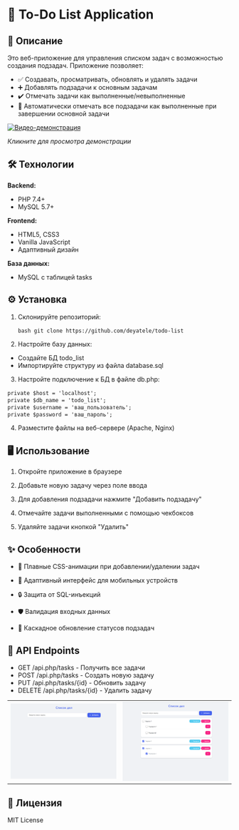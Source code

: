 # 📝 To-Do List Application

## 📌 Описание

Это веб-приложение для управления списком задач с возможностью создания подзадач. Приложение позволяет:

- ✅ Создавать, просматривать, обновлять и удалять задачи
- ➕ Добавлять подзадачи к основным задачам
- ✔️ Отмечать задачи как выполненные/невыполненные
- 🔄 Автоматически отмечать все подзадачи как выполненные при завершении основной задачи

[![Видео-демонстрация](https://img.youtube.com/vi/haU_l_Shyhw/0.jpg)](https://youtu.be/haU_l_Shyhw)

*Кликните для просмотра демонстрации*

## 🛠 Технологии

**Backend:**
- PHP 7.4+
- MySQL 5.7+

**Frontend:**
- HTML5, CSS3
- Vanilla JavaScript
- Адаптивный дизайн

**База данных:**
- MySQL с таблицей tasks

## ⚙️ Установка

1. Склонируйте репозиторий:
   ```
   bash git clone https://github.com/deyatele/todo-list
   ```
2. Настройте базу данных:

* Создайте БД todo_list
* Импортируйте структуру из файла database.sql

3. Настройте подключение к БД в файле db.php:
```
private $host = 'localhost';
private $db_name = 'todo_list';
private $username = 'ваш_пользователь';
private $password = 'ваш_пароль';
```
4. Разместите файлы на веб-сервере (Apache, Nginx)

## 🖥 Использование
1. Откройте приложение в браузере

2. Добавьте новую задачу через поле ввода

3. Для добавления подзадачи нажмите "Добавить подзадачу"

4. Отмечайте задачи выполненными с помощью чекбоксов

5. Удаляйте задачи кнопкой "Удалить"

## ✨ Особенности 
* 🎨 Плавные CSS-анимации при добавлении/удалении задач

* 📱 Адаптивный интерфейс для мобильных устройств

* 🔒 Защита от SQL-инъекций

* 🛡 Валидация входных данных

* 🔄 Каскадное обновление статусов подзадач

## 🔌 API Endpoints
* GET /api.php/tasks - Получить все задачи
* POST /api.php/tasks - Создать новую задачу
* PUT /api.php/tasks/{id} - Обновить задачу
* DELETE /api.php/tasks/{id} - Удалить задачу

<table>
  <tr>
    <td align="center">
      <img src="assets/1.PNG" width="400">
    </td>
    <td align="center">
      <img src="assets/2.PNG" width="400">
    </td>
  </tr>
</table>

## 📄 Лицензия
MIT License
